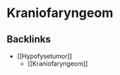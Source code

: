 # Kraniofaryngeom
## Backlinks
* [[Hypofysetumor]]
	* [[Kraniofaryngeom]]

<!-- #anki/tag/med/Endocrinology #anki/deck/Medicine -->

<!-- {BearID:5030D53D-F520-44B5-A622-64EC5791EE6E-4231-0000091AE9FF9838} -->
